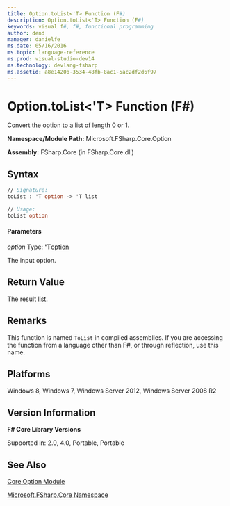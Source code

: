 ```yaml
---
title: Option.toList<'T> Function (F#)
description: Option.toList<'T> Function (F#)
keywords: visual f#, f#, functional programming
author: dend
manager: danielfe
ms.date: 05/16/2016
ms.topic: language-reference
ms.prod: visual-studio-dev14
ms.technology: devlang-fsharp
ms.assetid: a8e1420b-3534-48fb-8ac1-5ac2df2d6f97
---
```


# Option.toList<'T> Function (F#)

Convert the option to a list of length 0 or 1.

**Namespace/Module Path:** Microsoft.FSharp.Core.Option

**Assembly:** FSharp.Core (in FSharp.Core.dll)


## Syntax

```fsharp
// Signature:
toList : 'T option -> 'T list

// Usage:
toList option
```

#### Parameters
*option*
Type: **'T**[option](https://msdn.microsoft.com/library/b08add48-34bf-4410-80a1-ef6a8daddc58)


The input option.

## Return Value

The result [list](https://msdn.microsoft.com/library/dd7cd330-4bb6-4e28-b458-0ea62c6b0b04).

## Remarks
This function is named `ToList` in compiled assemblies. If you are accessing the function from a language other than F#, or through reflection, use this name.

## Platforms
Windows 8, Windows 7, Windows Server 2012, Windows Server 2008 R2

## Version Information
**F# Core Library Versions**

Supported in: 2.0, 4.0, Portable, Portable

## See Also
[Core.Option Module](Core.Option-Module-%5BFSharp%5D.md)

[Microsoft.FSharp.Core Namespace](Microsoft.FSharp.Core-Namespace-%5BFSharp%5D.md)

